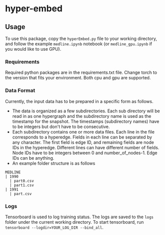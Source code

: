# hyper-embed

## Usage
To use this package, copy the `hyperEmbed.py` file to your working directory, and follow the example `medline.ipynb` notebook (or `medline_gpu.ipynb` if you would like to use GPU).

### Requirements

Required python packages are in the requirements.txt file. Change torch to the version that fits your environment. Both cpu and gpu are supported.

### Data Format

Currently, the input data has to be prepared in a specific form as follows.
* The data is organized as a few subdirectories. Each sub directory will be read in as one hypergraph and the subdirectory name is used as the timestamp for the snapshot. The timestamps (subdirectory names) have to be integers but don't have to be consecutive.
* Each subdirectory contains one or more data files. Each line in the file corresponds to a hyperedge. Fields in each line can be separated by any character. The first field is edge ID, and remaining fields are node IDs in the hyperedge. Different lines can have different number of fields. Node IDs have to be integers between 0 and number_of_nodes-1. Edge IDs can be anything.
* An example folder structure is as follows
```
MEDLINE
| 1990
  | part0.csv
  | part1.csv
| 1991
  | part.csv
```

### Logs

Tensorboard is used to log training status. The logs are saved to the `logs` folder under the current working directory. To start tensorboard, run `tensorboard --logdir=YOUR_LOG_DIR --bind_all`.
